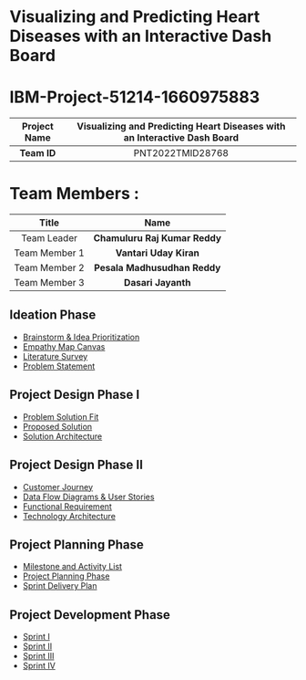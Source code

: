 # Visualizing and Predicting Heart Diseases with an Interactive Dash Board
  


# IBM-Project-51214-1660975883 

|      **Project Name**     |   Visualizing and Predicting Heart Diseases with an Interactive Dash Board   |   
|:---------------------:|:------------------------------:|
|        **Team ID**        |   PNT2022TMID28768   |

# Team Members :
|   **Title**   |         **Name**        |
|:-------------:|:-----------------------:|
|  Team Leader  |  **Chamuluru Raj Kumar Reddy**     |
| Team Member 1 |  **Vantari Uday Kiran**   |
| Team Member 2 |  **Pesala Madhusudhan Reddy**          |
| Team Member 3 |  **Dasari Jayanth**     |

## Ideation Phase 
* [Brainstorm & Idea Prioritization](https://github.com/IBM-EPBL/IBM-Project-51214-1660975883/blob/main/Ideation%20Phase/brainstorm%20and%20ideation.docx)
* [Empathy Map Canvas]()
* [Literature Survey]()
* [Problem Statement]()


## Project Design Phase I

* [Problem Solution Fit](https://github.com/IBM-EPBL/IBM-Project-50444-1660909321/blob/main/Project%20Design%20Phase%20-%20I/Problem_solution_fit.pdf)
* [Proposed Solution](https://github.com/IBM-EPBL/IBM-Project-50444-1660909321/blob/main/Project%20Design%20Phase%20-%20I/Proposed%20solution.pdf)
* [Solution Architecture](https://github.com/IBM-EPBL/IBM-Project-50444-1660909321/blob/main/Project%20Design%20Phase%20-%20I/Solution%20Architecture.pdf)


## Project Design Phase II

* [Customer Journey](https://github.com/IBM-EPBL/IBM-Project-50444-1660909321/blob/main/Project%20Design%20Phase%20-%20II/Customer%20Journey.pdf)
* [Data Flow Diagrams & User Stories](https://github.com/IBM-EPBL/IBM-Project-50444-1660909321/blob/main/Project%20Design%20Phase%20-%20II/Data%20Flow%20Diagram.pdf)
* [Functional Requirement](https://github.com/IBM-EPBL/IBM-Project-50444-1660909321/blob/main/Project%20Design%20Phase%20-%20II/Functional%20Requirement.pdf)
* [Technology Architecture](https://github.com/IBM-EPBL/IBM-Project-50444-1660909321/blob/main/Project%20Design%20Phase%20-%20II/Technology%20architecture.pdf)


## Project Planning Phase
* [Milestone and Activity List](https://github.com/IBM-EPBL/IBM-Project-50444-1660909321/blob/main/Project%20Planning%20Phase/Milestone%20%26%20activity%20list.pdf)
* [Project Planning Phase](https://github.com/IBM-EPBL/IBM-Project-50444-1660909321/blob/main/Project%20Planning%20Phase/Project%20planning.pdf)
* [Sprint Delivery Plan](https://github.com/IBM-EPBL/IBM-Project-50444-1660909321/blob/main/Project%20Planning%20Phase/Sprint%20Delivery%20Plan.pdf)

## Project Development Phase
* [Sprint I](https://github.com/IBM-EPBL/IBM-Project-50444-1660909321/tree/main/Project%20Development%20Phase/Sprint-1)
* [Sprint II](https://github.com/IBM-EPBL/IBM-Project-50444-1660909321/tree/main/Project%20Development%20Phase/Sprint-2)
* [Sprint III](https://github.com/IBM-EPBL/IBM-Project-50444-1660909321/blob/main/Project%20Development%20Phase/Sprint-3/Sprint%203.pdf)
* [Sprint IV](https://github.com/IBM-EPBL/IBM-Project-50444-1660909321/blob/main/Project%20Development%20Phase/Sprint-4/Sprint%204.pdf)
